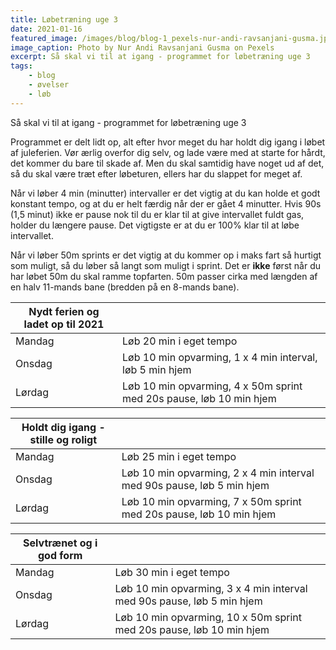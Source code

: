 ```yaml
---
title: Løbetræning uge 3
date: 2021-01-16
featured_image: /images/blog/blog-1_pexels-nur-andi-ravsanjani-gusma.jpg
image_caption: Photo by Nur Andi Ravsanjani Gusma on Pexels
excerpt: Så skal vi til at igang - programmet for løbetræning uge 3
tags:
    - blog
    - øvelser
    - løb
---
```


Så skal vi til at igang - programmet for løbetræning uge 3

Programmet er delt lidt op, alt efter hvor meget du har holdt dig igang i løbet af juleferien. Vør ærlig overfor dig selv, og lade være med at starte for hårdt, det kommer du bare til skade af. Men du skal samtidig have noget ud af det, så du skal være træt efter løbeturen, ellers har du slappet for meget af.

Når vi løber 4 min (minutter) intervaller er det vigtig at du kan holde et godt konstant tempo, og at du er helt færdig når der er gået 4 minutter. Hvis 90s (1,5 minut) ikke er pause nok til du er klar til at give intervallet fuldt gas, holder du længere pause. Det vigtigste er at du er 100% klar til at løbe intervallet.

Når vi løber 50m sprints er det vigtig at du kommer op i maks fart så hurtigt som muligt, så du løber så langt som muligt i sprint. Det er **ikke** først når du har løbet 50m du skal ramme topfarten. 50m passer cirka med længden af en halv 11-mands bane (bredden på en 8-mands bane).

| Nydt ferien og ladet op til 2021 |  | 
| ------ | ---------------------- |
| Mandag | Løb 20 min i eget tempo |
| Onsdag | Løb 10 min opvarming, 1 x 4 min interval, løb 5 min hjem |
| Lørdag | Løb 10 min opvarming, 4 x 50m sprint med 20s pause, løb 10 min hjem    |


| Holdt dig igang - stille og roligt |  |
| ------ | ---------------------- |
| Mandag | Løb 25 min i eget tempo |
| Onsdag | Løb 10 min opvarming, 2 x 4 min interval med 90s pause, løb 5 min hjem |
| Lørdag | Løb 10 min opvarming, 7 x 50m sprint med 20s pause, løb 10 min hjem    |


| Selvtrænet og i god form |  |
| ------ | ---------------------- |
| Mandag | Løb 30 min i eget tempo |
| Onsdag | Løb 10 min opvarming, 3 x 4 min interval med 90s pause, løb 5 min hjem |
| Lørdag | Løb 10 min opvarming, 10 x 50m sprint med 20s pause, løb 10 min hjem    |


